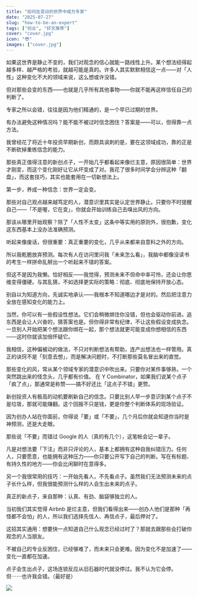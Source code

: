 ```yaml
---
title: "如何在变动的世界中成为专家"
date: "2025-07-27"
slug: "how-to-be-an-expert"
tags: ["创业", "好文推荐"]
cover: "cover.jpg"
icon: "😎"
images: ["cover.jpg"]
---
```

如果这世界是静止不变的，我们对观念的信心就能一路线性上升。某个想法经得起越多样、越严格的考验，就越可能是真的。许多人其实默默相信这一点——对「人性」这种变化不大的领域来说，这么想或许没错。



但对那些会变的东西——也就是几乎所有其他事物——你就不能再这样信任自己的判断了。



专家之所以会错，往往是因为他们精通的，是一个早已过期的世界。



有办法避免这种情况吗？能不能不被过时信念困住？答案是——可以，但得靠一点方法。



我曾经花了将近十年投资早期新创，而颇具讽刺的是，要在这领域成功，靠的正是不断砍掉重练信念的能力。



那些真正值得注意的新创点子，一开始几乎都看起来像烂主意，原因很简单：世界才刚变，而这个变化刚好让它从坏变成了对。我花了很多时间学会分辨这种「翻盘」，而这套技巧，其实也能套用在一切新想法上。



第一步，养成一种信念：世界一定会变。



那些对自己观点越来越笃定的人，潜意识里其实是认定世界静止。只要你不时提醒自己——「不是喔，它在变」，你就会开始训练自己去嗅出风的方向。



那该从哪里开始观察？除了「人性不太变」这条中等实用的原则外，很抱歉，变化这东西基本上没办法准确预测。



听起来像废话，但很重要：真正重要的变化，几乎从来都来自意料之外的方向。



所以我乾脆放弃预测。每次有人在访问里问我「未来怎么看」，我脑中都像没读书的考生一样拼命乱掰出一个听起来不错的答案。



但这不是因为我懒。恰好相反——我觉得，预测未来不但命中率可怜，还会让你思维变得僵硬。与其乱猜，不如选择更实际的策略：彻底、彻底地保持开放心态。



别自以为知道方向，先诚实地承认——我根本不知道哪边才是对的。然后把注意力全放在感知变化的能力上。



当然，你可以有一些假设性想法。它们会稍微绑住你没错，但也会驱动你前进。追东西是会让人兴奋的，猜答案也是。但你得非常有纪律，不让这些假设变成执念。
一旦别人开始把某个想法跟你绑在一起，那个想法就更可能变成你想相信的东西——这时你就该加倍怀疑它。



我相信，这种偏被动的做法，不只对判断想法有帮助，连产出想法也一样管用。真正的诀窍不是「刻意去想」，而是解决问题时，不打断那些莫名冒出来的直觉。



那些变化的风，常从某个领域专家的潜意识中吹出来。只要你对某件事够熟，一个突然跳出来的怪念头，几乎都有价值。
在 Y Combinator，如果我们说某个点子「疯了点」，那通常是称赞——搞不好还比「这点子不错」更赞。



新创投资人有极高的动机要刷新自己的信念。只要比别人早一步意识到某个点子不是垃圾，那就可能赚翻。这个回报不只是钱，更是你整个判断体系的现场验证。



因为创办人站在你面前，你得说「要」或「不要」，几个月后你就会知道你当时是神预测，还是大走眼。



那些说「不要」而错过 Google 的人（真的有几个），这笔帐会记一辈子。



凡是对想法要「下注」而非只评论的人，基本上都拥有这种自我纠错压力。任何人，只要愿意，也能拥有这种压力——你只要公开写下自己的判断。写在有标题、有持久性的地方——你会比闲聊时在意得多。



另一个我很常用的技巧：一开始先看人，不先看点子。虽然我们无法预测未来的点子长什么样，但我很能预测什么样的人会生出未来的点子。



真正的新点子，来自那种：认真、有劲、脑袋够独立的人。



当初我们其实觉得 Airbnb 是烂主意，但我们看得出来——创办人他们是那种「再怪都不会怕」的人，所以我们选择先信人、再信点子，最后押对了。



这招其实通用：想要快一点知道自己什么观念已经过时了？那就去跟那些会打破你观念的人当朋友。



不被自己的专业反困住，已经够难了，而未来只会更难。因为变化不是加速了——变化一直都在加速。



点子会生出点子，这场连锁反应从旧石器时代就没停过。我不认为它会停。
但⋯⋯也许我会错。（最好是）




![](https://prod-files-secure.s3.us-west-2.amazonaws.com/112d0858-5090-4d34-a606-b75eb8d65fd2/46476355-9cf3-4e99-9b7a-3531bc426380/1000202064.png?X-Amz-Algorithm=AWS4-HMAC-SHA256&X-Amz-Content-Sha256=UNSIGNED-PAYLOAD&X-Amz-Credential=ASIAZI2LB466WLHCTJFH%2F20250902%2Fus-west-2%2Fs3%2Faws4_request&X-Amz-Date=20250902T081827Z&X-Amz-Expires=3600&X-Amz-Security-Token=IQoJb3JpZ2luX2VjEL%2F%2F%2F%2F%2F%2F%2F%2F%2F%2F%2FwEaCXVzLXdlc3QtMiJGMEQCIARJroNfmb2YgO%2FvS8G4VfcODlb8Kr%2B8la4GsziBc1YTAiA2HIrxrZ3yJIUCuc2%2FMjz%2B7bPdoxVAfqYZDKttKTnUySr%2FAwgoEAAaDDYzNzQyMzE4MzgwNSIMuE%2F24sXo2%2F7w8WGTKtwDx5FlFSSo6WcvQ5zZyaCl74%2BENUl2awQJZfiVp9f0QdPe6nAhe7j1isumA6CL7gdYvSOVd8NGdp%2FbS33dCDU%2FEZvPifCbYHYFTjF1ae68dXwZRmDmCtT0%2FO7z1CW4tlrFgBkS1QP%2FXNo0SUHy%2F9Gw74ZvqBDu5VzSylM31pGunUoLq1ndCMwh90%2FQ2EygTBR87ofClN3bkhzXp7pV%2FVbgnIrTmNeG5VE9ttvWTwPVjWxes4OSoDY%2Bu%2F8nMOjciL0USvSXGM0wJDuY6LZnpQsoKmWzUFTNr3hCCwGNmX7iEDpb9VfhSu46VOtDjgOBfAmlFR%2FFLqMqPPptjyYzf5Vv8MLQFVzpW6eq5nIg8OSBJZRQELHpmEYk0%2FM4dM0ssNDAQnu3nuETIwN83Lr2wd2ntMoel5PqAWULQy6j6TfMIB6ZFspzByH1%2F%2F1yDKDKDlI8UPv0A0WN%2BxVQ64kOfLkPZew57dYyoCD2qEM%2F0lQlo5GHzk%2FlXbJ0F7wfhIEqsSXFXiwBjls%2F1w9SwF%2FeAviiJIt46kWElJUoMEoOAlkA07qa4JaApNapNhRBrAx%2FydHFJWS0J7BMky9I9osOMkDB%2FBZHQRUTJngZhhuSm5hu%2FxAtPHt2HjZojTepyUEwiq7axQY6pgGHTATN3iEnSLopAv%2F9ti2Th7MUqQ5qrd9kx1tIlitSBK9tAI78cViYqDu2BqXWclKTB8NtO0ofk4t7SzGqSLYDtR912hMes%2BDVPan85qqEbgLNtxAEdCzh1wroEja%2F7ahgJULCMAEBQVK6YWt2LPaElo7MYpJctFln7zyAJtCZaOreYM0%2FRU2OFPXwsL9NdkhWCqBGFCHG4Y8Xl1FuCOCVGLAss7fp&X-Amz-Signature=65536e91a9bd1c944963cf7f9a8ec6d86553f888350776d89772a8911ce4af3c&X-Amz-SignedHeaders=host&x-amz-checksum-mode=ENABLED&x-id=GetObject)

